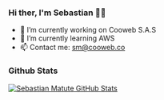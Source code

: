 ### Hi ther, I'm Sebastian 👨‍💻

- 🔭 I’m currently working on Cooweb S.A.S
- 🌱 I’m currently learning AWS
- 📫 Contact me: sm@cooweb.co

### Github Stats

[![Sebastian Matute GitHub Stats](https://github-readme-stats.vercel.app/api?username=Sebastian-Mat&show_icons=true&count_private=true)](https://github.com/Sebastian-Mat)
